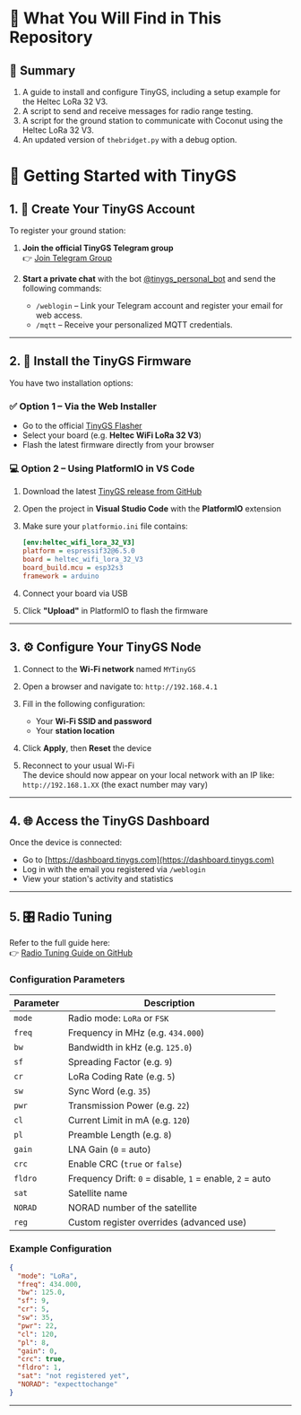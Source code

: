 # 📁 What You Will Find in This Repository

## 📌 Summary

1. A guide to install and configure TinyGS, including a setup example for the Heltec LoRa 32 V3.
2. A script to send and receive messages for radio range testing.
3. A script for the ground station to communicate with Coconut using the Heltec LoRa 32 V3.
4. An updated version of `thebridget.py` with a debug option.


# 📡 Getting Started with TinyGS

## 1. 🔐 Create Your TinyGS Account

To register your ground station:

1. **Join the official TinyGS Telegram group**  
   👉 [Join Telegram Group](https://t.me/joinchat/DmYSElZahiJGwHX6jCzB3Q)

2. **Start a private chat** with the bot [@tinygs_personal_bot](https://t.me/tinygs_personal_bot) and send the following commands:
   - `/weblogin` – Link your Telegram account and register your email for web access.
   - `/mqtt` – Receive your personalized MQTT credentials.

---

## 2. 🚀 Install the TinyGS Firmware

You have two installation options:

### ✅ Option 1 – Via the Web Installer

- Go to the official [TinyGS Flasher](https://installer.tinygs.com)
- Select your board (e.g. **Heltec WiFi LoRa 32 V3**)
- Flash the latest firmware directly from your browser

### 💻 Option 2 – Using PlatformIO in VS Code

1. Download the latest [TinyGS release from GitHub](https://github.com/G4lile0/tinyGS/releases)
2. Open the project in **Visual Studio Code** with the **PlatformIO** extension
3. Make sure your `platformio.ini` file contains:

   ```ini
   [env:heltec_wifi_lora_32_V3]
   platform = espressif32@6.5.0
   board = heltec_wifi_lora_32_V3
   board_build.mcu = esp32s3
   framework = arduino
   ```

4. Connect your board via USB  
5. Click **"Upload"** in PlatformIO to flash the firmware

---

## 3. ⚙️ Configure Your TinyGS Node

1. Connect to the **Wi-Fi network** named `MYTinyGS`
2. Open a browser and navigate to: `http://192.168.4.1`
3. Fill in the following configuration:
   - Your **Wi-Fi SSID and password**
   - Your **station location**

4. Click **Apply**, then **Reset** the device

5. Reconnect to your usual Wi-Fi  
   The device should now appear on your local network with an IP like:  
   `http://192.168.1.XX` (the exact number may vary)

---

## 4. 🌐 Access the TinyGS Dashboard

Once the device is connected:

- Go to [https://dashboard.tinygs.com](https://dashboard.tinygs.com)
- Log in with the email you registered via `/weblogin`
- View your station's activity and statistics

---

## 5. 🎛️ Radio Tuning

Refer to the full guide here:  
👉 [Radio Tuning Guide on GitHub](https://github.com/G4lile0/tinyGS/wiki/Radio-Tuning-Guide)

### Configuration Parameters

| Parameter | Description |
|----------|-------------|
| `mode`   | Radio mode: `LoRa` or `FSK` |
| `freq`   | Frequency in MHz (e.g. `434.000`) |
| `bw`     | Bandwidth in kHz (e.g. `125.0`) |
| `sf`     | Spreading Factor (e.g. `9`) |
| `cr`     | LoRa Coding Rate (e.g. `5`) |
| `sw`     | Sync Word (e.g. `35`) |
| `pwr`    | Transmission Power (e.g. `22`) |
| `cl`     | Current Limit in mA (e.g. `120`) |
| `pl`     | Preamble Length (e.g. `8`) |
| `gain`   | LNA Gain (`0` = auto) |
| `crc`    | Enable CRC (`true` or `false`) |
| `fldro`  | Frequency Drift: `0` = disable, `1` = enable, `2` = auto |
| `sat`    | Satellite name |
| `NORAD`  | NORAD number of the satellite |
| `reg`    | Custom register overrides (advanced use) |

### Example Configuration

```json
{
  "mode": "LoRa",
  "freq": 434.000,
  "bw": 125.0,
  "sf": 9,
  "cr": 5,
  "sw": 35,
  "pwr": 22,
  "cl": 120,
  "pl": 8,
  "gain": 0,
  "crc": true,
  "fldro": 1,
  "sat": "not registered yet",
  "NORAD": "expecttochange"
}
```

---

#